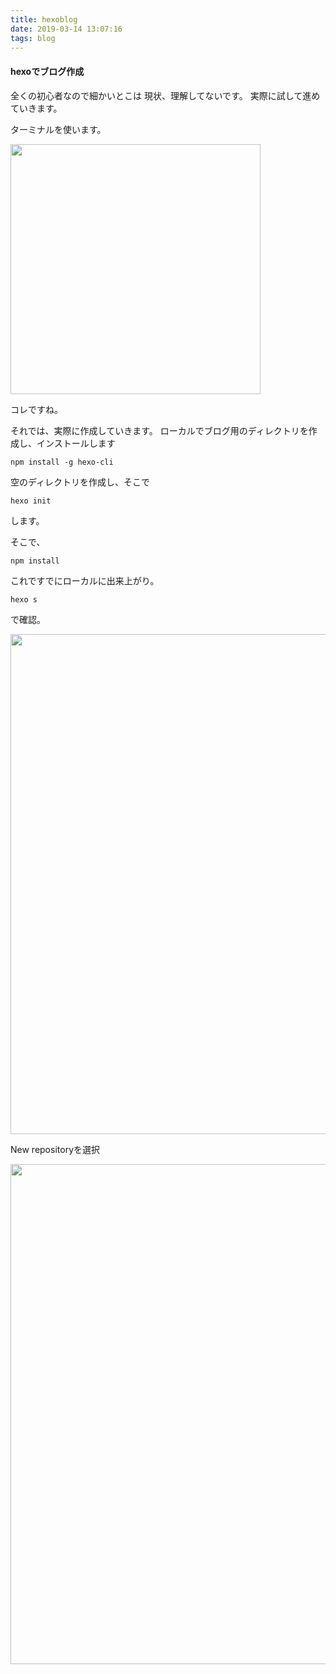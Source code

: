 ```yaml
---
title: hexoblog
date: 2019-03-14 13:07:16
tags: blog
---
```

#### hexoでブログ作成
全くの初心者なので細かいとこは
現状、理解してないです。
実際に試して進めていきます。
	
ターミナルを使います。

<img src="terminal.jpg" alt="" title="hexoblog" width="400">




コレですね。

それでは、実際に作成していきます。
ローカルでブログ用のディレクトリを作成し、インストールします

``` npm install -g hexo-cli ```

空のディレクトリを作成し、そこで

``` hexo init ```

します。

そこで、

```npm install```

これですでにローカルに出来上がり。

``` hexo s ```

で確認。

<img src="GitHub.jpg" alt="" title="hexoblog" width="800">

New repositoryを選択

<img src="create_new.jpg" alt="" title="hexoblog" width="800">
